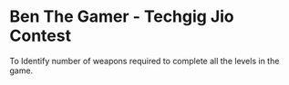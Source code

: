 # Ben The Gamer - Techgig Jio Contest

To Identify number of weapons required to complete all the levels in the game.

